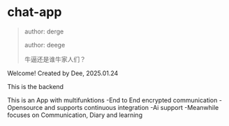 # chat-app
>author: derge
>
>author: deege
>
>牛逼还是谁牛家人们？

Welcome!
Created by Dee, 2025.01.24

This is the backend

This is an App with multifunktions
	-End to End encrypted communication
	-Opensource and supports continuous integration
	-Ai support
	-Meanwhile focuses on Communication, Diary and learning



